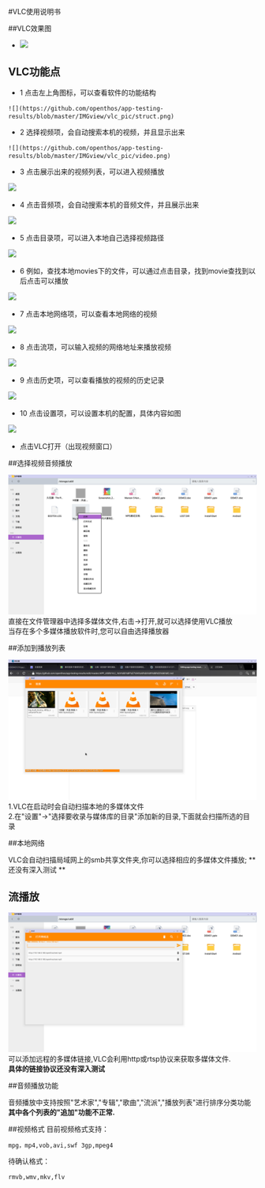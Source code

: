 #VLC使用说明书

##VLC效果图
- ![](https://github.com/openthos/app-testing-results/blob/master/IMGview/vlc_pic/video.png)

## VLC功能点

   - 1 点击左上角图标，可以查看软件的功能结构
   
    ![](https://github.com/openthos/app-testing-results/blob/master/IMGview/vlc_pic/struct.png)
        
   - 2 选择视频项，会自动搜索本机的视频，并且显示出来
   
    ![](https://github.com/openthos/app-testing-results/blob/master/IMGview/vlc_pic/video.png)

   - 3 点击展示出来的视频列表，可以进入视频播放
   
   ![](https://github.com/openthos/app-testing-results/blob/master/IMGview/vlc_pic/video_play.png)

   - 4 点击音频项，会自动搜索本机的音频文件，并且展示出来
   
   ![](https://github.com/openthos/app-testing-results/blob/master/IMGview/vlc_pic/music.png)
   
   - 5 点击目录项，可以进入本地自己选择视频路径
   
   ![](https://github.com/openthos/app-testing-results/blob/master/IMGview/vlc_pic/list.png)
   
   - 6 例如，查找本地movies下的文件，可以通过点击目录，找到movie查找到以后点击可以播放
   
   ![](https://github.com/openthos/app-testing-results/blob/master/IMGview/vlc_pic/list_video.png)
   
   - 7 点击本地网络项，可以查看本地网络的视频
   
   ![](https://github.com/openthos/app-testing-results/blob/master/IMGview/vlc_pic/net.png)
   
   - 8 点击流项，可以输入视频的网络地址来播放视频
   
   ![](https://github.com/openthos/app-testing-results/blob/master/IMGview/vlc_pic/net_stream.png)
   
   - 9 点击历史项，可以查看播放的视频的历史记录
   
   ![](https://github.com/openthos/app-testing-results/blob/master/IMGview/vlc_pic/history.png)
   
   - 10 点击设置项，可以设置本机的配置，具体内容如图
   
   ![](https://github.com/openthos/app-testing-results/blob/master/IMGview/vlc_pic/setting.png)
   
   
- 点击VLC打开（出现视频窗口）  

##选择视频音频播放  

![image](../IMGview/openvideo_from_FM.png)  
直接在文件管理器中选择多媒体文件,右击->打开,就可以选择使用VLC播放  
当存在多个多媒体播放软件时,您可以自由选择播放器  

##添加到播放列表

![image](../IMGview/list.png)
1.VLC在启动时会自动扫描本地的多媒体文件  
2.在"设置"->"选择要收录与媒体库的目录"添加新的目录,下面就会扫描所选的目录  

##本地网络  

VLC会自动扫描局域网上的smb共享文件夹,你可以选择相应的多媒体文件播放;
** 还没有深入测试 **

## 流播放

  ![image](../IMGview/stream-ok.png)
可以添加远程的多媒体链接,VLC会利用http或rtsp协议来获取多媒体文件.  
**具体的链接协议还没有深入测试**  

##音频播放功能  

 音频播放中支持按照"艺术家","专辑","歌曲","流派","播放列表"进行排序分类功能  
 **其中各个列表的"追加"功能不正常.**

##视频格式
目前视频格式支持：
```
mpg，mp4,vob,avi,swf 3gp,mpeg4  
```
待确认格式： 
```
rmvb,wmv,mkv,flv  
```
